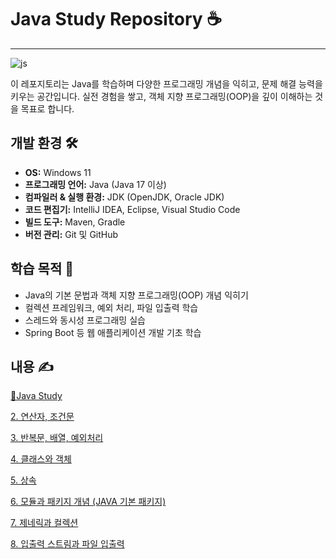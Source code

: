 # Java Study Repository ☕️
------------------------------------------------------------
![js](https://img.shields.io/badge/java-%23ED8B00.svg?style=for-the-badge&logo=openjdk&logoColor=white)

이 레포지토리는 Java를 학습하며 다양한 프로그래밍 개념을 익히고, 문제 해결 능력을 키우는 공간입니다. 실전 경험을 쌓고, 객체 지향 프로그래밍(OOP)을 깊이 이해하는 것을 목표로 합니다.

## 개발 환경 🛠️
- **OS:** Windows 11  
- **프로그래밍 언어:** Java (Java 17 이상)  
- **컴파일러 & 실행 환경:** JDK (OpenJDK, Oracle JDK)  
- **코드 편집기:** IntelliJ IDEA, Eclipse, Visual Studio Code  
- **빌드 도구:** Maven, Gradle  
- **버전 관리:** Git 및 GitHub  

## 학습 목적 🎯
- Java의 기본 문법과 객체 지향 프로그래밍(OOP) 개념 익히기  
- 컬렉션 프레임워크, 예외 처리, 파일 입출력 학습  
- 스레드와 동시성 프로그래밍 실습  
- Spring Boot 등 웹 애플리케이션 개발 기초 학습  

## 내용 ✍️
[📁Java Study](https://github.com/kimsm0405/Java/tree/main/Java%20Study)

[2. 연산자, 조건문](https://github.com/kimsm0405/Java/tree/main/Java%20Study/2)

[3. 반복문, 배열, 예외처리](https://github.com/kimsm0405/Java/tree/main/Java%20Study/3)

[4. 클래스와 객체](https://github.com/kimsm0405/Java/tree/main/Java%20Study/4)

[5. 상속](https://github.com/kimsm0405/Java/tree/main/Java%20Study/5)

[6. 모듈과 패키지 개념 (JAVA 기본 패키지)](https://github.com/kimsm0405/Java/tree/main/Java%20Study/6)

[7. 제네릭과 컬렉션](https://github.com/kimsm0405/Java/tree/main/Java%20Study/7)

[8. 입출력 스트림과 파일 입출력](https://github.com/kimsm0405/Java/tree/main/Java%20Study/8)

